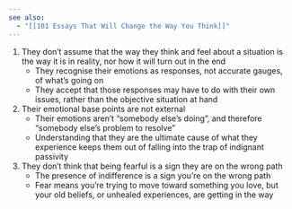 ```yaml
---
see also:
  - "[[101 Essays That Will Change the Way You Think]]"
---
```

1. They don’t assume that the way they think and feel about a situation is the way it is in reality, nor how it will turn out in the end
	- They recognise their emotions as responses, not accurate gauges, of what’s going on
	- They accept that those responses may have to do with their own issues, rather than the objective situation at hand
2. Their emotional base points are not external
	- Their emotions aren’t “somebody else’s doing”, and therefore “somebody else’s problem to resolve”
	- Understanding that they are the ultimate cause of what they experience keeps them out of falling into the trap of indignant passivity
3. They don’t think that being fearful is a sign they are on the wrong path
	- The presence of indifference is a sign you’re on the wrong path
	- Fear means you’re trying to move toward something you love, but your old beliefs, or unhealed experiences, are getting in the way
